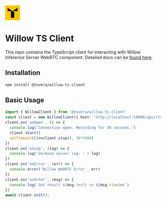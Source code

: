 ![](docs/icon.png)

# Willow TS Client

This repo contains the TypeScript client for interacting with Willow Inference Server WebRTC component. Detailed docs can be [found here](https://toverainc.github.io/willow-ts-client/).

## Installation

```bash
npm install @tovera/willow-ts-client
```

## Basic Usage

```typescript
import { WillowClient } from '@tovera/willow-ts-client'
const client = new WillowClient({ host: "http://localhost:19000/api/rtc/asr" })
client.on('onOpen', () => {
  console.log('Connection open. Recording for 30 seconds.')
  client.start()
  setTimeout(()=>client.stop(), 30*1000)
})
client.on('onLog', (log) => {
  console.log('Verbose server log: ' + log)
})
client.on('onError', (err) => {
  console.error('Willow WebRTC Error', err)
})
client.on('onInfer', (msg) => {
  console.log(`Got result ${msg.text} in ${msg.time}ms`)
})
await client.init();
```
